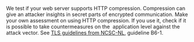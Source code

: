 We test if your web server supports HTTP compression. Compression can give an attacker insights in secret parts of encrypted communication. Make your own assessment on using HTTP compression. If you use it, check if it is possible to take countermeasures on the  application level against the attack vector. See [TLS guidelines from NCSC-NL](https://www.ncsc.nl/actueel/whitepapers/ict-beveiligingsrichtlijnen-voor-transport-layer-security-tls.html), guideline B6-1.
